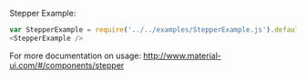 Stepper Example:

```js
var StepperExample = require('../../examples/StepperExample.js').default;
<StepperExample />
```

For more documentation on usage: http://www.material-ui.com/#/components/stepper
